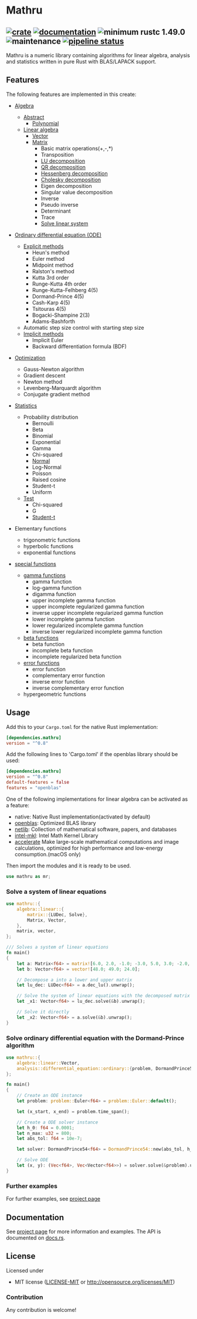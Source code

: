 # Mathru

[![crate](https://img.shields.io/crates/v/mathru.svg)](https://crates.io/crates/mathru)
[![documentation](https://docs.rs/mathru/badge.svg)](https://docs.rs/mathru)
![minimum rustc 1.49.0](https://img.shields.io/badge/rustc-1.49.0-green.svg)
![maintenance](https://img.shields.io/badge/maintenance-actively--developed-brightgreen.svg)
[![pipeline status](https://gitlab.com/matthiaseiholzer/mathru/badges/main/pipeline.svg)](https://gitlab.com/matthiaseiholzer/mathru/-/commits/main)
------------
Mathru is a numeric library containing algorithms for linear algebra, analysis and statistics written in pure Rust with BLAS/LAPACK support.

## Features
The following features are implemented in this create:
* [Algebra](https://matthiaseiholzer.gitlab.io/mathru/documentation/algebra/)
    * [Abstract](https://matthiaseiholzer.gitlab.io/mathru/documentation/algebra/abstract/)
        * [Polynomial](https://matthiaseiholzer.gitlab.io/mathru/documentation/algebra/abstract/polynomial/)
    * [Linear algebra](https://matthiaseiholzer.gitlab.io/mathru/documentation/algebra/linear/)
        * [Vector](https://matthiaseiholzer.gitlab.io/mathru/documentation/algebra/linear/vector/)
        * [Matrix](https://matthiaseiholzer.gitlab.io/mathru/documentation/algebra/linear/matrix/)
            * Basic matrix operations(+,-,*)
            * Transposition
            * [LU decomposition](https://matthiaseiholzer.gitlab.io/mathru/documentation/algebra/linear/matrix/#lu-with-partial-pivoting)
            * [QR decomposition](https://matthiaseiholzer.gitlab.io/mathru/documentation/algebra/linear/matrix/#qr)
            * [Hessenberg decomposition](https://matthiaseiholzer.gitlab.io/mathru/documentation/algebra/linear/matrix/#hessenberg)
            * [Cholesky decomposition](https://matthiaseiholzer.gitlab.io/mathru/documentation/algebra/linear/matrix/#cholesky)
            * Eigen decomposition
            * Singular value decomposition
            * Inverse
            * Pseudo inverse
            * Determinant
            * Trace
            * [Solve linear system](https://matthiaseiholzer.gitlab.io/mathru/documentation/algebra/linear/matrix/#linear-system-resolution)

* [Ordinary differential equation (ODE)](https://matthiaseiholzer.gitlab.io/mathru/documentation/analysis/differentialeq/)
    * [Explicit methods](https://matthiaseiholzer.gitlab.io/mathru/documentation/analysis/differentialeq/ode/explicit/)
        * Heun's method
        * Euler method
        * Midpoint method
        * Ralston's method
        * Kutta 3rd order
        * Runge-Kutta 4th order
        * Runge-Kutta-Felhberg 4(5)
        * Dormand-Prince 4(5)
        * Cash-Karp 4(5)
        * Tsitouras 4(5)
        * Bogacki-Shampine 2(3)
        * Adams-Bashforth
    * Automatic step size control with starting step size
    * [Implicit methods](https://matthiaseiholzer.gitlab.io/mathru/documentation/analysis/differentialeq/ode/implicit)
        * Implicit Euler
        * Backward differentiation formula (BDF)

* [Optimization](https://matthiaseiholzer.gitlab.io/mathru/documentation/optimization)
    * Gauss-Newton algorithm
    * Gradient descent
    * Newton method
    * Levenberg-Marquardt algorithm
    * Conjugate gradient method

* [Statistics](https://matthiaseiholzer.gitlab.io/mathru/documentation/statistics)
    * Probability distribution
        * Bernoulli
        * Beta
        * Binomial
        * Exponential
        * Gamma
        * Chi-squared
        * [Normal](https://matthiaseiholzer.gitlab.io/mathru/documentation/statistics/distribution/normal/)
        * Log-Normal
        * Poisson
        * Raised cosine
        * Student-t
        * Uniform
    * [Test](https://matthiaseiholzer.gitlab.io/mathru/documentation/statistics/test/)
        * Chi-squared
        * G
        * [Student-t](https://matthiaseiholzer.gitlab.io/mathru/documentation/statistics/test/t_test/)

* Elementary functions
    * trigonometric functions
    * hyperbolic functions
    * exponential functions

* [special functions](https://matthiaseiholzer.gitlab.io/mathru/documentation/special)
    * [gamma functions](https://matthiaseiholzer.gitlab.io/mathru/documentation/special/gamma/)
        * gamma function
        * log-gamma function
        * digamma function
        * upper incomplete gamma function
        * upper incomplete regularized gamma function
        * inverse upper incomplete regularized gamma function
        * lower incomplete gamma function
        * lower regularized incomplete gamma function
        * inverse lower regularized incomplete gamma function
    * [beta functions](https://matthiaseiholzer.gitlab.io/mathru/documentation/special/beta/)
        * beta function
        * incomplete beta function
        * incomplete regularized beta function
    * [error functions](https://matthiaseiholzer.gitlab.io/mathru/documentation/special/error/)
        * error function
        * complementary error function
        * inverse error function
        * inverse complementary error function
    * hypergeometric functions

## Usage

Add this to your `Cargo.toml` for the native Rust implementation:

```toml
[dependencies.mathru]
version = "^0.8"
```
Add the following lines to 'Cargo.toml' if the openblas library should be used:

```toml
[dependencies.mathru]
version = "^0.8"
default-features = false
features = "openblas"
```

One of the following implementations for linear algebra can be activated as a feature:
- native: Native Rust implementation(activated by default)
- [openblas](https://www.openblas.net): Optimized BLAS library
- [netlib](https://www.netlib.org): Collection of mathematical software, papers, and databases
- [intel-mkl](https://software.intel.com/content/www/us/en/develop/tools/math-kernel-library.html): Intel Math Kernel Library
- [accelerate](https://developer.apple.com/documentation/accelerate) Make large-scale mathematical computations and image calculations, optimized for high performance and low-energy consumption.(macOS only)


Then import the modules and it is ready to be used.

```rust
use mathru as mr;
```

### Solve a system of linear equations

```rust
use mathru::{
    algebra::linear::{
        matrix::{LUDec, Solve},
        Matrix, Vector,
    },
    matrix, vector,
};

/// Solves a system of linear equations
fn main()
{
    let a: Matrix<f64> = matrix![6.0, 2.0, -1.0; -3.0, 5.0, 3.0; -2.0, 1.0, 3.0];
    let b: Vector<f64> = vector![48.0; 49.0; 24.0];

    // Decompose a into a lower and upper matrix
    let lu_dec: LUDec<f64> = a.dec_lu().unwrap();

    // Solve the system of linear equations with the decomposed matrix
    let _x1: Vector<f64> = lu_dec.solve(&b).unwrap();

    // Solve it directly
    let _x2: Vector<f64> = a.solve(&b).unwrap();
}
```

### Solve ordinary differential equation with the Dormand-Prince algorithm

```rust
use mathru::{
    algebra::linear::Vector,
    analysis::differential_equation::ordinary::{problem, DormandPrince54, ExplicitODE},
};

fn main()
{
    // Create an ODE instance
    let problem: problem::Euler<f64> = problem::Euler::default();

    let (x_start, x_end) = problem.time_span();

    // Create a ODE solver instance
    let h_0: f64 = 0.0001;
    let n_max: u32 = 800;
    let abs_tol: f64 = 10e-7;

    let solver: DormandPrince54<f64> = DormandPrince54::new(abs_tol, h_0, n_max);

    // Solve ODE
    let (x, y): (Vec<f64>, Vec<Vector<f64>>) = solver.solve(&problem).unwrap();
}
```

### Further examples

For further examples, see [project page](https://matthiaseiholzer.gitlab.io/mathru)

## Documentation

See [project page](https://matthiaseiholzer.gitlab.io/mathru) for more information and examples.
The API is documented on [docs.rs](https://docs.rs/mathru).

## License

Licensed under

 * MIT license ([LICENSE-MIT](LICENSE-MIT) or http://opensource.org/licenses/MIT)

### Contribution

Any contribution is welcome!